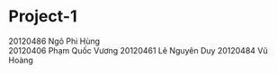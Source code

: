 # Project-1
20120486	Ngô Phi Hùng	
20120406	Phạm Quốc Vương	
20120461	Lê Nguyên Duy
20120484	Vũ Hoàng
